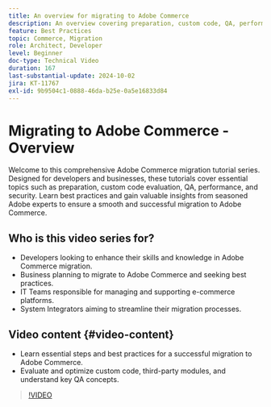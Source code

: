```yaml
---
title: An overview for migrating to Adobe Commerce
description: An overview covering preparation, custom code, QA, performance, and security when migrating to Adobe Commerce.
feature: Best Practices
topic: Commerce, Migration
role: Architect, Developer
level: Beginner
doc-type: Technical Video
duration: 167
last-substantial-update: 2024-10-02
jira: KT-11767
exl-id: 9b9504c1-0888-46da-b25e-0a5e16833d84
---
```

# Migrating to Adobe Commerce - Overview

Welcome to this comprehensive Adobe Commerce migration tutorial series. Designed for developers and businesses, these tutorials cover essential topics such as preparation, custom code evaluation, QA, performance, and security. Learn best practices and gain valuable insights from seasoned Adobe experts to ensure a smooth and successful migration to Adobe Commerce. 

## Who is this video series for?

* Developers looking to enhance their skills and knowledge in Adobe Commerce migration.
* Business planning to migrate to Adobe Commerce and seeking best practices.
* IT Teams responsible for managing and supporting e-commerce platforms.
* System Integrators aiming to streamline their migration processes.

## Video content {#video-content}

* Learn essential steps and best practices for a successful migration to Adobe Commerce.
* Evaluate and optimize custom code, third-party modules, and understand key QA concepts.

>[!VIDEO](https://video.tv.adobe.com/v/3432846/?learn=on)
